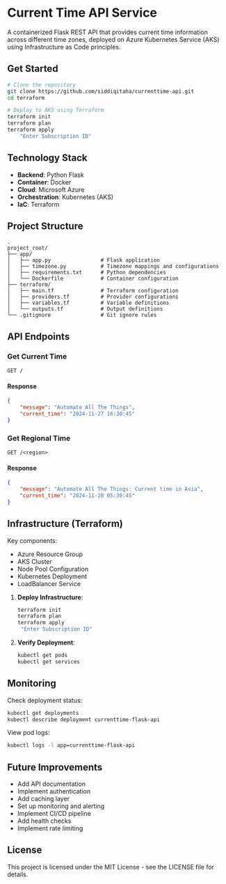 # Current Time API Service

A containerized Flask REST API that provides current time information across different time zones, deployed on Azure Kubernetes Service (AKS) using Infrastructure as Code principles.

## Get Started

```bash
# Clone the repository
git clone https://github.com/siddiqitaha/currenttime-api.git
cd terraform

# Deploy to AKS using Terraform
terraform init
terraform plan
terraform apply
    "Enter Subscription ID"
```

## Technology Stack

- **Backend**: Python Flask
- **Container**: Docker
- **Cloud**: Microsoft Azure
- **Orchestration**: Kubernetes (AKS)
- **IaC**: Terraform

## Project Structure

```
.
project_root/
├── app/
│   ├── app.py                # Flask application
│   ├── timezone.py           # Timezone mappings and configurations
│   ├── requirements.txt      # Python dependencies
│   └── Dockerfile            # Container configuration
├── terraform/
│   ├── main.tf               # Terraform configuration
│   ├── providers.tf          # Provider configurations
│   ├── variables.tf          # Variable definitions
│   └── outputs.tf            # Output definitions
└── .gitignore                # Git ignore rules
```

## API Endpoints

### Get Current Time
```http
GET /
```
#### Response
```json
{
    "message": "Automate All The Things",
    "current_time": "2024-11-27 16:30:45"
}
```

### Get Regional Time
```http
GET /<region>
```
#### Response
```json
{
    "message": "Automate All The Things: Current time in Asia",
    "current_time": "2024-11-28 05:30:45"
}
```

## Infrastructure (Terraform)

Key components:
- Azure Resource Group
- AKS Cluster
- Node Pool Configuration
- Kubernetes Deployment
- LoadBalancer Service


1. **Deploy Infrastructure**:
   ```bash
   terraform init
   terraform plan
   terraform apply
    "Enter Subscription ID"
   ```

2. **Verify Deployment**:
   ```bash
   kubectl get pods
   kubectl get services
   ```

## Monitoring

Check deployment status:
```bash
kubectl get deployments
kubectl describe deployment currenttime-flask-api
```

View pod logs:
```bash
kubectl logs -l app=currenttime-flask-api
```

## Future Improvements

- Add API documentation
- Implement authentication
- Add caching layer
- Set up monitoring and alerting
- Implement CI/CD pipeline
- Add health checks
- Implement rate limiting

## License

This project is licensed under the MIT License - see the LICENSE file for details.
